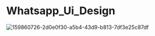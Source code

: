# Whatsapp_Ui_Design

![159860726-2d0e0f30-a5b4-43d9-b813-7df3e25c87df](https://user-images.githubusercontent.com/90089104/222759517-2e9aeb51-9e71-4034-8cfc-dda180b02c76.png)


 
